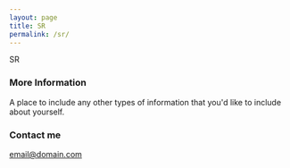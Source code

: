 ```yaml
---
layout: page
title: SR
permalink: /sr/
---
```


SR

### More Information

A place to include any other types of information that you'd like to include about yourself.

### Contact me

[email@domain.com](mailto:email@domain.com)